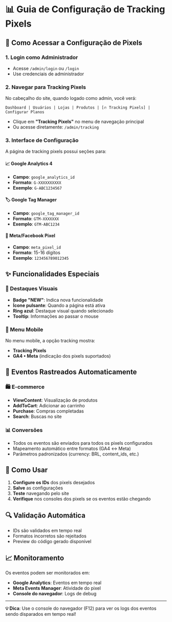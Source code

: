 # 📊 Guia de Configuração de Tracking Pixels

## 🎯 Como Acessar a Configuração de Pixels

### 1. **Login como Administrador**

- Acesse `/admin/login` ou `/login`
- Use credenciais de administrador

### 2. **Navegar para Tracking Pixels**

No cabeçalho do site, quando logado como admin, você verá:

```
Dashboard | Usuários | Lojas | Produtos | [🔥 Tracking Pixels] | Configurar Planos
```

- Clique em **"Tracking Pixels"** no menu de navegação principal
- Ou acesse diretamente: `/admin/tracking`

### 3. **Interface de Configuração**

A página de tracking pixels possui seções para:

#### 📈 Google Analytics 4

- **Campo**: `google_analytics_id`
- **Formato**: `G-XXXXXXXXXX`
- **Exemplo**: `G-ABC1234567`

#### 🏷️ Google Tag Manager

- **Campo**: `google_tag_manager_id`
- **Formato**: `GTM-XXXXXXX`
- **Exemplo**: `GTM-ABC1234`

#### 📘 Meta/Facebook Pixel

- **Campo**: `meta_pixel_id`
- **Formato**: 15-16 dígitos
- **Exemplo**: `123456789012345`

## ✨ Funcionalidades Especiais

### 🎨 Destaques Visuais

- **Badge "NEW"**: Indica nova funcionalidade
- **Ícone pulsante**: Quando a página está ativa
- **Ring azul**: Destaque visual quando selecionado
- **Tooltip**: Informações ao passar o mouse

### 📱 Menu Mobile

No menu mobile, a opção tracking mostra:

- **Tracking Pixels**
- **GA4 • Meta** (indicação dos pixels suportados)

## 🔧 Eventos Rastreados Automaticamente

### 🛍️ E-commerce

- **ViewContent**: Visualização de produtos
- **AddToCart**: Adicionar ao carrinho
- **Purchase**: Compras completadas
- **Search**: Buscas no site

### 📊 Conversões

- Todos os eventos são enviados para todos os pixels configurados
- Mapeamento automático entre formatos (GA4 ↔ Meta)
- Parâmetros padronizados (currency: BRL, content_ids, etc.)

## 🚀 Como Usar

1. **Configure os IDs** dos pixels desejados
2. **Salve** as configurações
3. **Teste** navegando pelo site
4. **Verifique** nos consoles dos pixels se os eventos estão chegando

## 🔍 Validação Automática

- IDs são validados em tempo real
- Formatos incorretos são rejeitados
- Preview do código gerado disponível

## 📈 Monitoramento

Os eventos podem ser monitorados em:

- **Google Analytics**: Eventos em tempo real
- **Meta Events Manager**: Atividade do pixel
- **Console do navegador**: Logs de debug

---

**💡 Dica**: Use o console do navegador (F12) para ver os logs dos eventos sendo disparados em tempo real!
